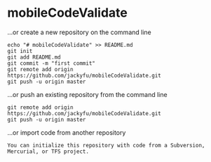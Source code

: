 # mobileCodeValidate

…or create a new repository on the command line

	echo "# mobileCodeValidate" >> README.md
	git init
	git add README.md
	git commit -m "first commit"
	git remote add origin https://github.com/jackyfu/mobileCodeValidate.git
	git push -u origin master


…or push an existing repository from the command line
	
	git remote add origin https://github.com/jackyfu/mobileCodeValidate.git
	git push -u origin master



…or import code from another repository

	You can initialize this repository with code from a Subversion, Mercurial, or TFS project.
